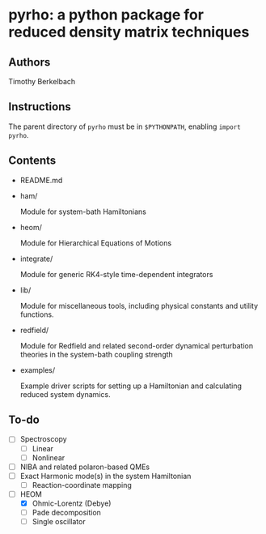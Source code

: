 pyrho: a python package for reduced density matrix techniques
==============================================================

Authors
-------
Timothy Berkelbach

Instructions
------------
The parent directory of `pyrho` must be in `$PYTHONPATH`, enabling
    `import pyrho`.

Contents
--------
* README.md

* ham/

    Module for system-bath Hamiltonians

* heom/

    Module for Hierarchical Equations of Motions

* integrate/
    
    Module for generic RK4-style time-dependent integrators

* lib/
    
    Module for miscellaneous tools, including physical constants
        and utility functions.

* redfield/
    
    Module for Redfield and related second-order dynamical perturbation
        theories in the system-bath coupling strength

* examples/
    
    Example driver scripts for setting up a Hamiltonian and calculating
        reduced system dynamics.

To-do
-----
- [ ] Spectroscopy
  - [ ] Linear 
  - [ ] Nonlinear
- [ ] NIBA and related polaron-based QMEs
- [ ] Exact Harmonic mode(s) in the system Hamiltonian
  - [ ] Reaction-coordinate mapping
- [ ] HEOM
  - [x] Ohmic-Lorentz (Debye)
  - [ ] Pade decomposition
  - [ ] Single oscillator
